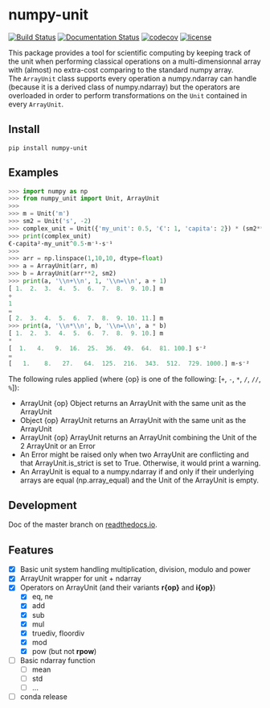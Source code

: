 # numpy-unit

[![Build Status](https://travis-ci.org/politinsa/numpy-unit.svg?branch=master)](https://travis-ci.org/politinsa/numpy-unit)
[![Documentation Status](https://readthedocs.org/projects/numpy-unit/badge/?version=latest)](https://numpy-unit.readthedocs.io/en/latest/?badge=latest)
[![codecov](https://codecov.io/gh/politinsa/numpy-unit/branch/master/graph/badge.svg)](https://codecov.io/gh/politinsa/numpy-unit)
[![license](https://img.shields.io/badge/license-Unlicense-blue)](https://github.com/politinsa/numpy-unit/blob/master/LICENSE)


This package provides a tool for scientific computing by keeping track of the unit when performing classical operations on a multi-dimensionnal array with (almost) no extra-cost comparing to the standard numpy array.  
The `ArrayUnit` class supports every operation a numpy.ndarray can handle (because it is a derived class of numpy.ndarray) but the operators are overloaded in order to perform transformations on the `Unit` contained in every `ArrayUnit`.

## Install

    pip install numpy-unit

## Examples

```python
>>> import numpy as np
>>> from numpy_unit import Unit, ArrayUnit
>>> 
>>> m = Unit('m')
>>> sm2 = Unit('s', -2)
>>> complex_unit = Unit({'my_unit': 0.5, '€': 1, 'capita': 2}) * (sm2**0.5) / m
>>> print(complex_unit)
€·capita²·my_unit^0.5·m⁻¹·s⁻¹
>>>
>>> arr = np.linspace(1,10,10, dtype=float)
>>> a = ArrayUnit(arr, m)
>>> b = ArrayUnit(arr**2, sm2)
>>> print(a, '\\n+\\n', 1, '\\n=\\n', a + 1)
[ 1.  2.  3.  4.  5.  6.  7.  8.  9. 10.] m
+
1 
=
[ 2.  3.  4.  5.  6.  7.  8.  9. 10. 11.] m
>>> print(a, '\\n*\\n', b, '\\n=\\n', a * b)
[ 1.  2.  3.  4.  5.  6.  7.  8.  9. 10.] m
*
[  1.   4.   9.  16.  25.  36.  49.  64.  81. 100.] s⁻²
=
[   1.    8.   27.   64.  125.  216.  343.  512.  729. 1000.] m·s⁻²
```

The following rules applied (where {op} is one of the following: [``+``, ``-``, ``*``, ``/``, ``//``, ``%``]):  

* ArrayUnit {op} Object returns an ArrayUnit with the same unit as the ArrayUnit
* Object {op} ArrayUnit returns an ArrayUnit with the same unit as the ArrayUnit
* ArrayUnit {op} ArrayUnit returns an ArrayUnit combining the Unit of the 2 ArrayUnit or an Error
* An Error might be raised only when two ArrayUnit are conflicting and that ArrayUnit.is_strict is set to True. Otherwise, it would print a warning.
* An ArrayUnit is equal to a numpy.ndarray if and only if their underlying arrays are equal (np.array_equal) and the Unit of the ArrayUnit is empty.

## Development
Doc of the master branch on [readthedocs.io](https://numpy-unit.readthedocs.io/en/latest/).

## Features
- [x] Basic unit system handling multiplication, division, modulo and power
- [x] ArrayUnit wrapper for unit + ndarray
- [x] Operators on ArrayUnit (and their variants __r{op}__ and __i{op}__)
     - [x] eq, ne
     - [x] add
     - [x] sub
     - [x] mul
     - [x] truediv, floordiv
     - [x] mod
     - [x] pow (but not __rpow__)
- [ ] Basic ndarray function
     - [ ] mean
     - [ ] std
     - [ ] ...
- [ ] conda release

